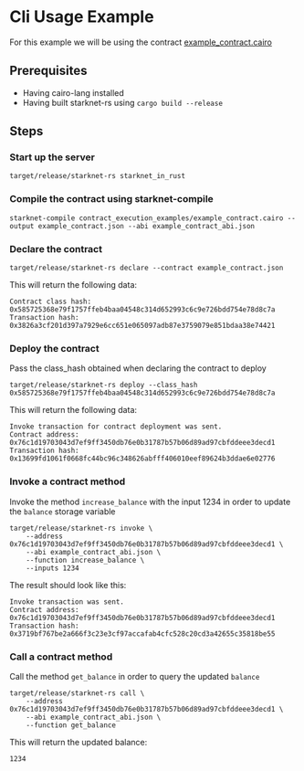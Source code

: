 # Cli Usage Example

For this example we will be using the contract [example_contract.cairo](../contract_execution_examples/example_contract.cairo)

## Prerequisites

- Having cairo-lang installed
- Having built starknet-rs using `cargo build --release`

## Steps

### Start up the server

```=bash
target/release/starknet-rs starknet_in_rust
```

### Compile the contract using starknet-compile

```=bash
starknet-compile contract_execution_examples/example_contract.cairo --output example_contract.json --abi example_contract_abi.json
```

### Declare the contract

```=bash
target/release/starknet-rs declare --contract example_contract.json
```

This will return the following data:

```=bash
Contract class hash: 0x585725368e79f1757ffeb4baa04548c314d652993c6c9e726bdd754e78d8c7a
Transaction hash: 0x3826a3cf201d397a7929e6cc651e065097adb87e3759079e851bdaa38e74421
```

### Deploy the contract

Pass the class_hash obtained when declaring the contract to deploy

```=bash
target/release/starknet-rs deploy --class_hash 0x585725368e79f1757ffeb4baa04548c314d652993c6c9e726bdd754e78d8c7a

```

This will return the following data:

```=bash
Invoke transaction for contract deployment was sent.
Contract address: 0x76c1d19703043d7ef9ff3450db76e0b31787b57b06d89ad97cbfddeee3decd1
Transaction hash: 0x13699fd1061f0668fc44bc96c348626abfff406010eef89624b3ddae6e02776
```

### Invoke a contract method

 Invoke the method `increase_balance` with the input 1234 in order to update the `balance` storage variable

```=bash
target/release/starknet-rs invoke \
    --address 0x76c1d19703043d7ef9ff3450db76e0b31787b57b06d89ad97cbfddeee3decd1 \
    --abi example_contract_abi.json \
    --function increase_balance \
    --inputs 1234
```

The result should look like this:

```=bash
Invoke transaction was sent.
Contract address: 0x76c1d19703043d7ef9ff3450db76e0b31787b57b06d89ad97cbfddeee3decd1
Transaction hash: 0x3719bf767be2a666f3c23e3cf97accafab4cfc528c20cd3a42655c35818be55
```

### Call a contract method

Call the method `get_balance` in order to query the updated `balance`

```=bash
target/release/starknet-rs call \
    --address 0x76c1d19703043d7ef9ff3450db76e0b31787b57b06d89ad97cbfddeee3decd1 \
    --abi example_contract_abi.json \
    --function get_balance
```

This will return the updated balance:

```=bash
1234
```
